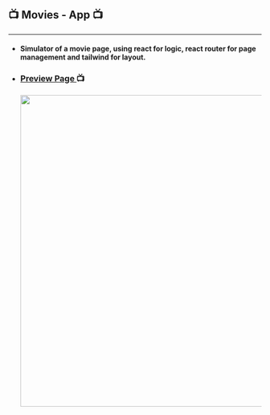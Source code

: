 ## :tv: Movies - App :tv:
 ______________________________________________________________________________________________________________________________________

- #### Simulator of a movie page, using react for logic, react router for page management and tailwind for layout.

- ### [ Preview Page ](https://matias-d.github.io/moviapp/) :tv:
  <img  src="https://i.postimg.cc/zGtwGmXN/Medium-Screen-1360x768.png" width = 620 heigth = 200>

